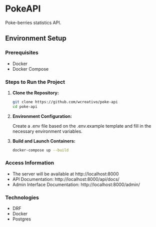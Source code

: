# PokeAPI

Poke-berries statistics API.

## Environment Setup

### Prerequisites

- Docker
- Docker Compose

### Steps to Run the Project

1. **Clone the Repository:**
   ```bash
   git clone https://github.com/wcreativo/poke-api
   cd poke-api
   ```

2. **Environment Configuration:**

    Create a .env file based on the .env.example template and fill in the necessary environment variables.

3. **Build and Launch Containers:**

    ```bash
    docker-compose up --build
    ```

### Access Information

* The server will be available at http://localhost:8000
* API Documentation: http://localhost:8000/api/docs/
* Admin Interface Documentation: http://localhost:8000/admin/

### Technologies

* DRF
* Docker
* Postgres
